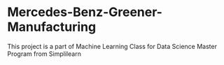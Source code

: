 # Mercedes-Benz-Greener-Manufacturing
This project is a part of Machine Learning Class for Data Science Master Program from Simplilearn
